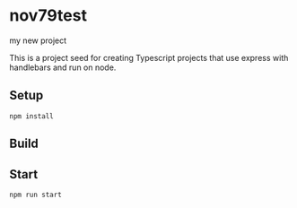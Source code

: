 # nov79test

my new project

This is a project seed for creating Typescript projects that use express with handlebars and run on node.

## Setup

`npm install`

## Build



## Start

`npm run start`
